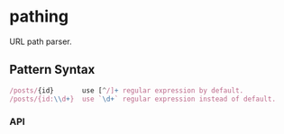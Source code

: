 # pathing

URL path parser.

## Pattern Syntax

```js
/posts/{id}       use [^/]+ regular expression by default.
/posts/{id:\\d+}  use `\d+` regular expression instead of default.
```

### API
